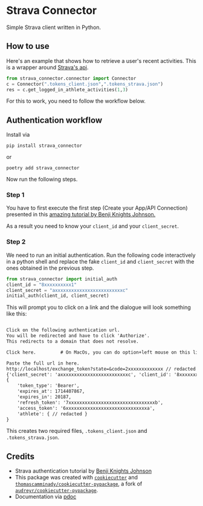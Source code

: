 # Strava Connector

Simple Strava client written in Python.


## How to use

Here's an example that shows how to retrieve a user's recent activities.
This is a wrapper around [Strava's api](https://developers.strava.com/docs/reference/#api-Activities-getLoggedInAthleteActivities).

```python
from strava_connector.connector import Connector
c = Connector(".tokens_client.json",".tokens_strava.json")
res = c.get_logged_in_athlete_activities(1,3)
```
For this to work, you need to follow the workflow below.

## Authentication workflow

Install via

```
pip install strava_connector
```

or

```
poetry add strava_connector
```

Now run the following steps.

### Step 1

You have to first execute the first step (Create your App/API Connection) presented in this [amazing tutorial by Benji Knights Johnson.](https://medium.com/swlh/using-python-to-connect-to-stravas-api-and-analyse-your-activities-dummies-guide-5f49727aac86)

As a result you need to know your `client_id` and your `client_secret`.

### Step 2

We need to run an initial authentication. Run the following code interactively in a python shell and replace the fake `client_id` and `client_secret` with the ones obtained in the previous step.

```python
from strava_connector import initial_auth
client_id = "8xxxxxxxxxx1"
client_secret = "axxxxxxxxxxxxxxxxxxxxxxxxxc"
initial_auth(client_id, client_secret)
```

This will prompt you to click on a link and the dialogue will look something like this:

```txt

Click on the following authentication url.
You will be redirected and have to click 'Authorize'.
This redirects to a domain that does not resolve.

Click here.         # On MacOs, you can do option+left mouse on this link.

Paste the full url in here.
http://localhost/exchange_token?state=&code=2xxxxxxxxxxxxx // redacted
{'client_secret': 'axxxxxxxxxxxxxxxxxxxxxxxxxc', 'client_id': '8xxxxxxxxxx1'}
{
    'token_type': 'Bearer',
    'expires_at': 1714407867,
    'expires_in': 20187,
    'refresh_token': '7xxxxxxxxxxxxxxxxxxxxxxxxxxxxxxxxb',
    'access_token': '6xxxxxxxxxxxxxxxxxxxxxxxxxxxxxxa',
    'athlete': { // redacted }
}
```

This creates two required files, `.tokens_client.json` and `.tokens_strava.json`.


## Credits

- Strava authentication tutorial by [Benji Knights Johnson](https://medium.com/swlh/using-python-to-connect-to-stravas-api-and-analyse-your-activities-dummies-guide-5f49727aac86)
- This package was created with [`cookiecutter`](https://github.com/audreyr/cookiecutter) and [`thomascamminady/cookiecutter-pypackage`](https://github.com/thomascamminady/cookiecutter-pypackage), a fork of [`audreyr/cookiecutter-pypackage`](https://github.com/audreyr/cookiecutter-pypackage).
- Documentation via [pdoc](https://github.com/mitmproxy/pdoc)
